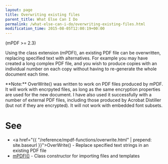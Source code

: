```yaml
---
layout: page
title: Overwriting existing files
parent_title: What Else Can I Do
permalink: /what-else-can-i-do/overwriting-existing-files.html
modification_time: 2015-08-05T12:00:19+00:00
---
```


(mPDF >= 2.3)

Using the class extension (mPDFI), an existing PDF file can be overwritten, replacing specified text with alternatives.
For example you may have created a long complex PDF file, and you wish to produce copies with an individual number on
each copy without having to re-generate the whole document each time.

<div class="alert alert-info" role="alert" markdown="1">
  **Note:** OverWrite() was written to work on PDF files produced
  by mPDF. It will work with encrpyted files, as long as the same encryption properties are used for the new document.
  I have also used it successfully with a number of external PDF files, including those produced by Acrobat Distiller
  (but not if they are encrypted). It will not work with embedded font subsets.
</div>

# See

- <a href="{{ "/reference/mpdf-functions/overwrite.html" | prepend: site.baseurl }}">OverWrite()</a> - Replace specified text strings in an existing PDF file
- <a href="index4a46.html?tid=348">mPDFI()</a> - Class constructor for importing files and templates

